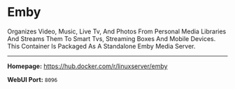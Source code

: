 # Emby

Organizes Video, Music, Live Tv, And Photos From Personal Media Libraries And Streams Them To Smart Tvs, Streaming Boxes And Mobile Devices. This Container Is Packaged As A Standalone Emby Media Server.

---

**Homepage:** https://hub.docker.com/r/linuxserver/emby

**WebUI Port:** `8096`